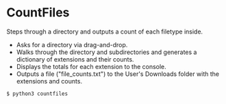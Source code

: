 # CountFiles

 Steps through a directory and outputs a count of each filetype inside.

* Asks for a directory via drag-and-drop.
* Walks through the directory and subdirectories and generates a dictionary of extensions and their counts.
* Displays the totals for each extension to the console.
* Outputs a file ("file_counts.txt") to the User's Downloads folder with the extensions and counts.

```bash
$ python3 countfiles
```
